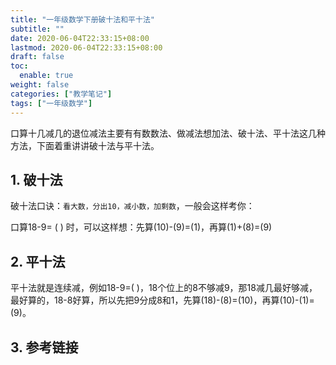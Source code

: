 ```yaml
---
title: "一年级数学下册破十法和平十法"
subtitle: ""
date: 2020-06-04T22:33:15+08:00
lastmod: 2020-06-04T22:33:15+08:00
draft: false
toc:
  enable: true
weight: false
categories: ["教学笔记"]
tags: ["一年级数学"]
---
```


 口算十几减几的退位减法主要有有数数法、做减法想加法、破十法、平十法这几种方法，下面着重讲讲破十法与平十法。

## 1. 破十法

破十法口诀：`看大数，分出10，减小数，加剩数`，一般会这样考你：

口算18-9= (   ) 时，可以这样想：先算(10)-(9)=(1)，再算(1)+(8)=(9)

## 2. 平十法

平十法就是连续减，例如18-9=(  )，18个位上的8不够减9，那18减几最好够减，最好算的，18-8好算，所以先把9分成8和1，先算(18)-(8)=(10)，再算(10)-(1)=(9)。

## 3. 参考链接

